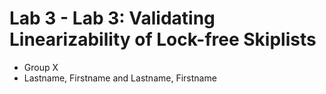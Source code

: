 # Lab 3 - Lab 3: Validating Linearizability of Lock-free Skiplists
- Group X
- Lastname, Firstname and Lastname, Firstname
